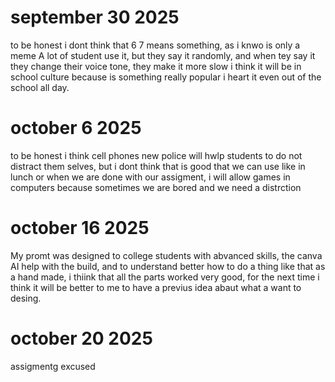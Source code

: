 # september 30 2025
to be honest i dont think that 6 7 means something, as i knwo is only a meme 
A lot of student use it, but they say it randomly, 
and when tey say it they change their voice tone, they make it more slow 
i think it will be in school culture because is something really popular 
i heart it even out of the school all day.
# october 6 2025 
to be honest i think cell phones new police will hwlp students to do not distract them selves,
but i dont think that is good that we can use like in lunch or when we are done with our assigment, i will allow games in computers 
because sometimes we are bored and we need a distrction 
# october 16 2025
My promt was designed to college students with abvanced skills,
the canva AI help with the build, and to understand better how to do a thing like that as a hand made,
i thiink that all the parts worked very good, for the next time i think it will be better to me to have a previus idea abaut what a want to desing.
# october 20 2025
assigmentg excused 
